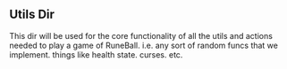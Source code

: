 ## Utils Dir
This dir will be used for the core functionality of all the utils and actions needed to play a game of RuneBall.
i.e. any sort of random funcs that we implement. things like health state. curses. etc. 
